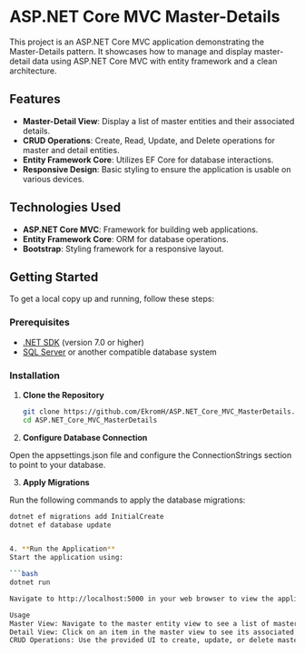 # ASP.NET Core MVC Master-Details

This project is an ASP.NET Core MVC application demonstrating the Master-Details pattern. It showcases how to manage and display master-detail data using ASP.NET Core MVC with entity framework and a clean architecture.

## Features

- **Master-Detail View**: Display a list of master entities and their associated details.
- **CRUD Operations**: Create, Read, Update, and Delete operations for master and detail entities.
- **Entity Framework Core**: Utilizes EF Core for database interactions.
- **Responsive Design**: Basic styling to ensure the application is usable on various devices.

## Technologies Used

- **ASP.NET Core MVC**: Framework for building web applications.
- **Entity Framework Core**: ORM for database operations.
- **Bootstrap**: Styling framework for a responsive layout.

## Getting Started

To get a local copy up and running, follow these steps:

### Prerequisites

- [.NET SDK](https://dotnet.microsoft.com/download) (version 7.0 or higher)
- [SQL Server](https://www.microsoft.com/en-us/sql-server/sql-server-downloads) or another compatible database system

### Installation

1. **Clone the Repository**

   ```bash
   git clone https://github.com/EkromH/ASP.NET_Core_MVC_MasterDetails.git
   cd ASP.NET_Core_MVC_MasterDetails
2. **Configure Database Connection**
   
Open the appsettings.json file and configure the ConnectionStrings section to point to your database.

3. **Apply Migrations**
   
Run the following commands to apply the database migrations:

   ```bash
   dotnet ef migrations add InitialCreate
   dotnet ef database update


4. **Run the Application**
Start the application using:

   ```bash
   dotnet run

Navigate to http://localhost:5000 in your web browser to view the application.

Usage
Master View: Navigate to the master entity view to see a list of master entities.
Detail View: Click on an item in the master view to see its associated details.
CRUD Operations: Use the provided UI to create, update, or delete master and detail entities.
